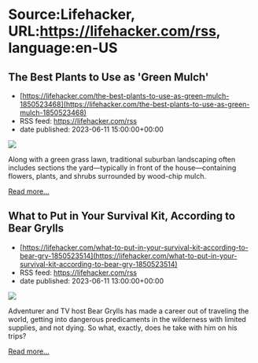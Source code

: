 # Source:Lifehacker, URL:https://lifehacker.com/rss, language:en-US

## The Best Plants to Use as 'Green Mulch'
 - [https://lifehacker.com/the-best-plants-to-use-as-green-mulch-1850523468](https://lifehacker.com/the-best-plants-to-use-as-green-mulch-1850523468)
 - RSS feed: https://lifehacker.com/rss
 - date published: 2023-06-11 15:00:00+00:00

<img class="type:primaryImage" src="https://i.kinja-img.com/gawker-media/image/upload/s--1nity5wu--/c_fit,fl_progressive,q_80,w_636/4160a3258e3398f6f7a1f5ee8af3c8cb.jpg" /><p>Along with a green grass lawn, traditional suburban landscaping often includes sections the yard—typically in front of the house—containing flowers, plants, and shrubs surrounded by wood-chip mulch. </p><p><a href="https://lifehacker.com/the-best-plants-to-use-as-green-mulch-1850523468">Read more...</a></p>

## What to Put in Your Survival Kit, According to Bear Grylls
 - [https://lifehacker.com/what-to-put-in-your-survival-kit-according-to-bear-gry-1850523514](https://lifehacker.com/what-to-put-in-your-survival-kit-according-to-bear-gry-1850523514)
 - RSS feed: https://lifehacker.com/rss
 - date published: 2023-06-11 13:00:00+00:00

<img class="type:primaryImage" src="https://i.kinja-img.com/gawker-media/image/upload/s--q8EzW19_--/c_fit,fl_progressive,q_80,w_636/92e89e03d941c8865aa65e7da591b9cb.jpg" /><p>Adventurer and TV host Bear Grylls has made a career out of traveling the world, getting into dangerous predicaments in the wilderness with limited supplies, and not dying. So what, exactly, does he take with him on his trips?<br /></p><p><a href="https://lifehacker.com/what-to-put-in-your-survival-kit-according-to-bear-gry-1850523514">Read more...</a></p>

